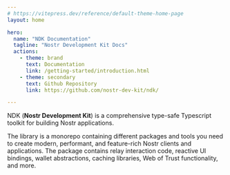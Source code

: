 ```yaml
---
# https://vitepress.dev/reference/default-theme-home-page
layout: home

hero:
  name: "NDK Documentation"
  tagline: "Nostr Development Kit Docs"
  actions:
    - theme: brand
      text: Documentation
      link: /getting-started/introduction.html
    - theme: secondary
      text: Github Repository
      link: https://github.com/nostr-dev-kit/ndk/

---
```


NDK (**Nostr Development Kit**) is a comprehensive type-safe Typescript toolkit for building Nostr applications. 

The library is a monorepo containing different packages and tools you need to create modern, performant, and feature-rich 
Nostr clients and applications. The package contains relay interaction code, reactive UI bindings, wallet abstractions,
caching libraries, Web of Trust functionality, and more.